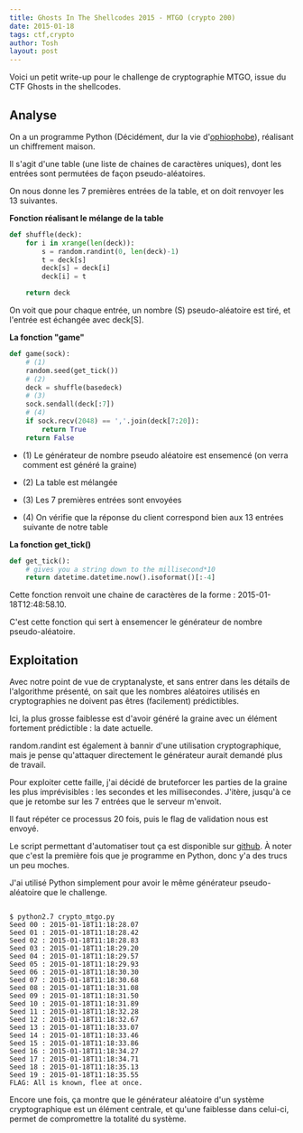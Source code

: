 ```yaml
---
title: Ghosts In The Shellcodes 2015 - MTGO (crypto 200)
date: 2015-01-18
tags: ctf,crypto
author: Tosh
layout: post
---
```


Voici un petit write-up pour le challenge de cryptographie MTGO, issue du CTF Ghosts in the shellcodes.

## Analyse

On a un programme Python (Décidément, dur la vie  d'[ophiophobe](https://fr.wikipedia.org/wiki/Ophiophobie)), réalisant un chiffrement maison.

Il s'agit d'une table (une liste de chaines de caractères uniques), dont les entrées sont permutées de façon pseudo-aléatoires.

On nous donne les 7 premières entrées de la table, et on doit renvoyer les 13 suivantes.

**Fonction réalisant le mélange de la table**

```python
def shuffle(deck):
	for i in xrange(len(deck)):
		s = random.randint(0, len(deck)-1)
		t = deck[s]
		deck[s] = deck[i]
		deck[i] = t

	return deck

```

On voit que pour chaque entrée, un nombre (S) pseudo-aléatoire est tiré, et l'entrée est échangée avec deck[S].

**La fonction "game"**

```python
def game(sock):
	# (1)
	random.seed(get_tick())
	# (2)
	deck = shuffle(basedeck)
	# (3)
	sock.sendall(deck[:7])
	# (4)
	if sock.recv(2048) == ','.join(deck[7:20]):
		return True
	return False
```

- (1) Le générateur de nombre pseudo aléatoire est ensemencé (on verra comment est généré la graine)

- (2) La table est mélangée

- (3) Les 7 premières entrées sont envoyées

- (4) On vérifie que la réponse du client correspond bien aux 13 entrées suivante de notre table


**La fonction get_tick()**

```python
def get_tick():
	# gives you a string down to the millisecond*10
	return datetime.datetime.now().isoformat()[:-4]

```

Cette fonction renvoit une chaine de caractères de la forme : 2015-01-18T12:48:58.10.

C'est cette fonction qui sert à ensemencer le générateur de nombre pseudo-aléatoire.


## Exploitation

Avec notre point de vue de cryptanalyste, et sans entrer dans les détails de l'algorithme présenté, on sait que les nombres aléatoires utilisés en cryptographies ne doivent pas êtres (facilement) prédictibles.

Ici, la plus grosse faiblesse est d'avoir généré la graine avec un élément fortement prédictible : la date actuelle.

random.randint est également à bannir d'une utilisation cryptographique, mais je pense qu'attaquer directement le générateur aurait demandé plus de travail.


Pour exploiter cette faille, j'ai décidé de bruteforcer les parties de la graine les plus imprévisibles : les secondes et les millisecondes. J'itère, jusqu'à ce que je retombe sur les 7 entrées que le serveur m'envoit.

Il faut répéter ce processus 20 fois, puis le flag de validation nous est envoyé.

Le script permettant d'automatiser tout ça est disponible sur [github](https://github.com/t00sh/ctf/blob/master/2015/gits/crypto_mtgo.py). À noter que c'est la première fois que je programme en Python, donc y'a des trucs un peu moches.

J'ai utilisé Python simplement pour avoir le même générateur pseudo-aléatoire que le challenge.

```

$ python2.7 crypto_mtgo.py
Seed 00 : 2015-01-18T11:18:28.07
Seed 01 : 2015-01-18T11:18:28.42
Seed 02 : 2015-01-18T11:18:28.83
Seed 03 : 2015-01-18T11:18:29.20
Seed 04 : 2015-01-18T11:18:29.57
Seed 05 : 2015-01-18T11:18:29.93
Seed 06 : 2015-01-18T11:18:30.30
Seed 07 : 2015-01-18T11:18:30.68
Seed 08 : 2015-01-18T11:18:31.08
Seed 09 : 2015-01-18T11:18:31.50
Seed 10 : 2015-01-18T11:18:31.89
Seed 11 : 2015-01-18T11:18:32.28
Seed 12 : 2015-01-18T11:18:32.67
Seed 13 : 2015-01-18T11:18:33.07
Seed 14 : 2015-01-18T11:18:33.46
Seed 15 : 2015-01-18T11:18:33.86
Seed 16 : 2015-01-18T11:18:34.27
Seed 17 : 2015-01-18T11:18:34.71
Seed 18 : 2015-01-18T11:18:35.13
Seed 19 : 2015-01-18T11:18:35.55
FLAG: All is known, flee at once.

```

Encore une fois, ça montre que le générateur aléatoire d'un système cryptographique est un élément centrale, et qu'une faiblesse dans celui-ci, permet de compromettre la totalité du système.
